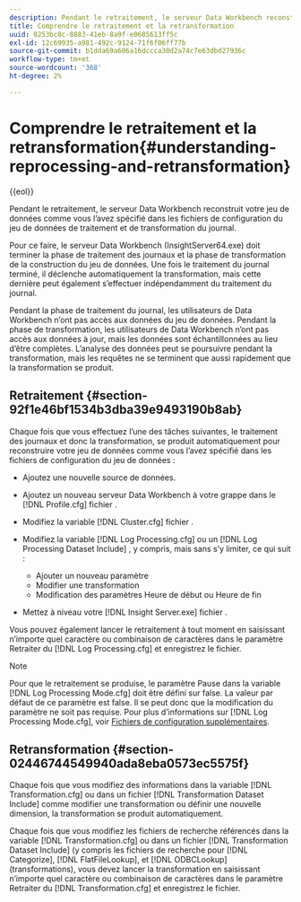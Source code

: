 ```yaml
---
description: Pendant le retraitement, le serveur Data Workbench reconstruit votre jeu de données comme vous l’avez spécifié dans les fichiers de configuration du jeu de données de traitement et de transformation du journal.
title: Comprendre le retraitement et la retransformation
uuid: 0253bc8c-8883-41eb-8a9f-e0685613ff5c
exl-id: 12c69935-a981-492c-9124-71f6f06ff77b
source-git-commit: b1dda69a606a16dccca30d2a74c7e63dbd27936c
workflow-type: tm+mt
source-wordcount: '368'
ht-degree: 2%

---
```


# Comprendre le retraitement et la retransformation{#understanding-reprocessing-and-retransformation}

{{eol}}

Pendant le retraitement, le serveur Data Workbench reconstruit votre jeu de données comme vous l’avez spécifié dans les fichiers de configuration du jeu de données de traitement et de transformation du journal.

Pour ce faire, le serveur Data Workbench (InsightServer64.exe) doit terminer la phase de traitement des journaux et la phase de transformation de la construction du jeu de données. Une fois le traitement du journal terminé, il déclenche automatiquement la transformation, mais cette dernière peut également s’effectuer indépendamment du traitement du journal.

Pendant la phase de traitement du journal, les utilisateurs de Data Workbench n’ont pas accès aux données du jeu de données. Pendant la phase de transformation, les utilisateurs de Data Workbench n’ont pas accès aux données à jour, mais les données sont échantillonnées au lieu d’être complètes. L’analyse des données peut se poursuivre pendant la transformation, mais les requêtes ne se terminent que aussi rapidement que la transformation se produit.

## Retraitement {#section-92f1e46bf1534b3dba39e9493190b8ab}

Chaque fois que vous effectuez l’une des tâches suivantes, le traitement des journaux et donc la transformation, se produit automatiquement pour reconstruire votre jeu de données comme vous l’avez spécifié dans les fichiers de configuration du jeu de données :

* Ajoutez une nouvelle source de données.
* Ajoutez un nouveau serveur Data Workbench à votre grappe dans le [!DNL Profile.cfg] fichier .
* Modifiez la variable [!DNL Cluster.cfg] fichier .
* Modifiez la variable [!DNL Log Processing.cfg] ou un [!DNL Log Processing Dataset Include] , y compris, mais sans s’y limiter, ce qui suit :

   * Ajouter un nouveau paramètre
   * Modifier une transformation
   * Modification des paramètres Heure de début ou Heure de fin

* Mettez à niveau votre [!DNL Insight Server.exe] fichier .

Vous pouvez également lancer le retraitement à tout moment en saisissant n’importe quel caractère ou combinaison de caractères dans le paramètre Retraiter du [!DNL Log Processing.cfg] et enregistrez le fichier.

>[!NOTE]
>
>Pour que le retraitement se produise, le paramètre Pause dans la variable [!DNL Log Processing Mode.cfg] doit être défini sur false. La valeur par défaut de ce paramètre est false. Il se peut donc que la modification du paramètre ne soit pas requise. Pour plus d’informations sur [!DNL Log Processing Mode.cfg], voir [Fichiers de configuration supplémentaires](/help/home/c-dataset-const-proc/c-add-config-files/c-add-config-files.md).

## Retransformation {#section-02446744549940ada8eba0573ec5575f}

Chaque fois que vous modifiez des informations dans la variable [!DNL Transformation.cfg] ou dans un fichier [!DNL Transformation Dataset Include] comme modifier une transformation ou définir une nouvelle dimension, la transformation se produit automatiquement.

Chaque fois que vous modifiez les fichiers de recherche référencés dans la variable [!DNL Transformation.cfg] ou dans un fichier [!DNL Transformation Dataset Include] (y compris les fichiers de recherche pour [!DNL Categorize], [!DNL FlatFileLookup], et [!DNL ODBCLookup] (transformations), vous devez lancer la transformation en saisissant n’importe quel caractère ou combinaison de caractères dans le paramètre Retraiter du [!DNL Transformation.cfg] et enregistrez le fichier.
